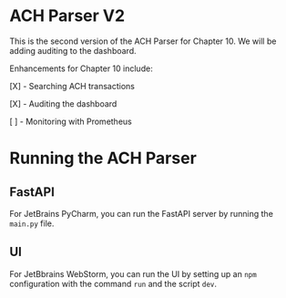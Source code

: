 # ACH Parser V2

This is the second version of the ACH Parser for Chapter 10. We will be adding auditing to the dashboard.

Enhancements for Chapter 10 include:

[X] - Searching ACH transactions

[X] - Auditing the dashboard

[ ] - Monitoring with Prometheus

# Running the ACH Parser

## FastAPI

For JetBrains PyCharm, you can run the FastAPI server by running the `main.py` file.

## UI 

For JetBbrains WebStorm, you can run the UI by setting up an `npm` configuration with the command `run` and 
the script `dev`. 